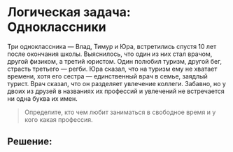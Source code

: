 # Логическая задача: Одноклассники
Три одноклассника — Влад, Тимур и Юра, встретились спустя 10 лет после окончания школы. 
Выяснилось, что один из них стал врачом, другой физиком, а третий юристом. Один полюбил туризм, другой бег, страсть третьего — регби.
Юра сказал, что на туризм ему не хватает времени, хотя его сестра — единственный врач в семье, заядлый турист. Врач сказал, что он разделяет увлечение коллеги. 
Забавно, но у двоих из друзей в названиях их профессий и увлечений не встречается ни одна буква их имен. 
> Определите, кто чем любит заниматься в свободное время и у кого какая профессия.

## Решение:
